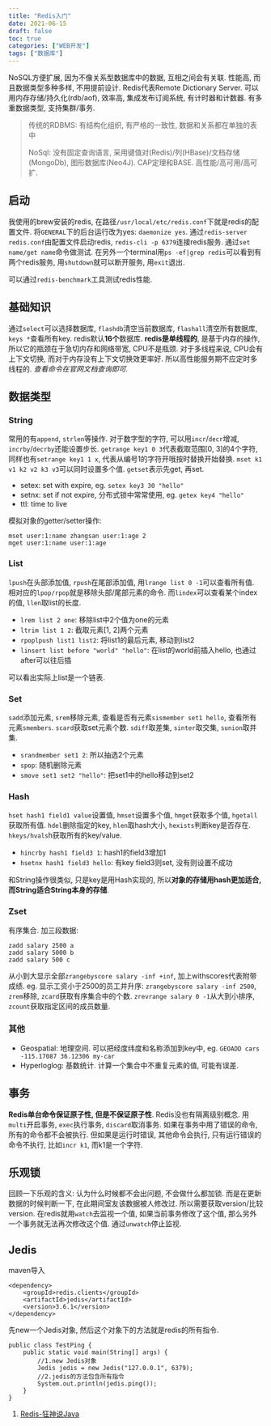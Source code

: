 ```yaml
---
title: "Redis入门"
date: 2021-06-15
draft: false
toc: true
categories: ["WEB开发"]
tags: ["数据库"]
---
```


NoSQL方便扩展, 因为不像关系型数据库中的数据, 互相之间会有关联. 性能高, 而且数据类型多种多样, 不用提前设计. Redis代表Remote Dictionary Server. 可以用内存存储/持久化(rdb/aof), 效率高, 集成发布订阅系统, 有计时器和计数器. 有多重数据类型, 支持集群/事务. 

> 传统的RDBMS: 有结构化组织, 有严格的一致性, 数据和关系都在单独的表中
>
> NoSql: 没有固定查询语言, 采用键值对(Redis)/列(HBase)/文档存储(MongoDb), 图形数据库(Neo4J). CAP定理和BASE. 高性能/高可用/高可扩.

## 启动
我使用的brew安装的redis, 在路径`/usr/local/etc/redis.conf`下就是redis的配置文件. 将`GENERAL`下的后台运行改为yes: `daemonize yes`. 通过`redis-server redis.conf`由配置文件启动redis, `redis-cli -p 6379`连接redis服务. 通过`set name/get name`命令做测试. 在另外一个terminal用`ps -ef|grep redis`可以看到有两个redis服务, 用`shutdown`就可以断开服务, 用`exit`退出.

可以通过`redis-benchmark`工具测试redis性能. 

## 基础知识
通过`select`可以选择数据库, `flashdb`清空当前数据库, `flashall`清空所有数据库, `keys *`查看所有key. redis默认**16个**数据库. **redis是单线程的**, 是基于内存的操作, 所以它的瓶颈在于急切内存和网络带宽, CPU不是瓶颈. 对于多线程来说, CPU会有上下文切换, 而对于内存没有上下文切换效更率好. 所以高性能服务期不应定时多线程的. *查看命令在官网文档查询即可.*

## 数据类型
### String
常用的有`append`, `strlen`等操作. 对于数字型的字符, 可以用`incr`/`decr`增减, `incrby`/`decrby`还能设置步长. `getrange key1 0 3`代表截取范围[0, 3]的4个字符, 同样也有`setrange key1 1 x`, 代表从编号1的字符开哦按时替换开始替换. `mset k1 v1 k2 v2 k3 v3`可以同时设置多个值. `getset`表示先get, 再set. 
- setex: set with expire, eg. `setex key3 30 "hello"`
- setnx: set if not expire, 分布式锁中常常使用, eg. `getex key4 "hello"`
- ttl: time to live

模拟对象的getter/setter操作:
```
mset user:1:name zhangsan user:1:age 2
mget user:1:name user:1:age
```

### List
`lpush`在头部添加值, `rpush`在尾部添加值, 用`lrange list 0 -1`可以查看所有值. 相对应的`lpop/rpop`就是移除头部/尾部元素的命令. 而`lindex`可以查看某个index的值, `llen`取list的长度. 
- `lrem list 2 one`: 移除list中2个值为one的元素
- `ltrim list 1 2`: 截取元素[1, 2]两个元素
- `rpoplpush list1 list2`: 将list1的最后元素, 移动到list2 
- `linsert list before "world" "hello"`: 在list的world前插入hello, 也通过after可以往后插

可以看出实际上list是一个链表.

### Set
`sadd`添加元素, `srem`移除元素, 查看是否有元素`sismember set1 hello`, 查看所有元素`smembers`. `scard`获取set元素个数. `sdiff`取差集, `sinter`取交集, `sunion`取并集. 
- `srandmember set1 2`: 所以抽选2个元素
- `spop`: 随机删除元素
- `smove set1 set2 "hello"`: 把set1中的hello移动到set2

### Hash
`hset hash1 field1 value`设置值, `hmset`设置多个值, `hmget`获取多个值, `hgetall`获取所有值. `hdel`删除指定的key, `hlen`取hash大小, `hexists`判断key是否存在. `hkeys/hvals`h获取所有的key/value.
- `hincrby hash1 field3 1`: hash1的field3增加1
- `hsetnx hash1 field3 hello`: 有key field3则set, 没有则设置不成功

和String操作很类似, 只是key是用Hash实现的, 所以**对象的存储用hash更加适合, 而String适合String本身的存储**.

### Zset
有序集合. 加三段数据:
```
zadd salary 2500 a
zadd salary 5000 b
zadd salary 500 c
```

从小到大显示全部`zrangebyscore salary -inf +inf`, 加上withscores代表附带成绩. eg. 显示工资小于2500的员工并升序: `zrangebyscore salary -inf 2500`, `zrem`移除, `zcard`获取有序集合中的个数. `zrevrange salary 0 -1`从大到小排序, `zcount`获取指定区间的成员数量. 

### 其他
- Geospatial: 地理空间. 可以把经度纬度和名称添加到key中, eg. `GEOADD cars -115.17087 36.12306 my-car`
- Hyperloglog: 基数统计. 计算一个集合中不重复元素的值, 可能有误差. 

## 事务
**Redis单台命令保证原子性, 但是不保证原子性**. Redis没也有隔离级别概念. 用`multi`开启事务, `exec`执行事务, `discard`取消事务. 如果在事务中用了错误的命令, 所有的命令都不会被执行. 但如果是运行时错误, 其他命令会执行, 只有运行错误的命令不执行, 比如`incr k1`, 而k1是一个字符. 

## 乐观锁
回顾一下乐观的含义: 认为什么时候都不会出问题, 不会做什么都加锁. 而是在更新数据的时候判断一下, 在此期间室友该数据被人修改过. 所以需要获取version/比较version. 在redis就用`watch`去监视一个值, 如果当前事务修改了这个值, 那么另外一个事务就无法再次修改这个值. 通过`unwatch`停止监视. 

## Jedis
maven导入
```
<dependency>
    <groupId>redis.clients</groupId>
    <artifactId>jedis</artifactId>
    <version>3.6.1</version>
</dependency>
```
先new一个Jedis对象, 然后这个对象下的方法就是redis的所有指令.
```
public class TestPing {
    public static void main(String[] args) {
        //1.new Jedis对象
        Jedis jedis = new Jedis("127.0.0.1", 6379);
        //2.jedis的方法包含所有指令
        System.out.println(jedis.ping());
    }
}
```


1. [Redis-狂神说Java](https://www.bilibili.com/video/BV1S54y1R7SB)